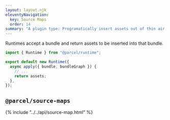 ```yaml
---
layout: layout.njk
eleventyNavigation:
  key: Source Maps
  order: 14
summary: "A plugin type: Programatically insert assets out of thin air into bundles"
---
```


Runtimes accept a bundle and return assets to be inserted into that bundle.

```js
import { Runtime } from "@parcel/runtime";

export default new Runtime({
  async apply({ bundle, bundleGraph }) {
    // ...
    return assets;
  },
});
```

## `@parcel/source-maps`

{% include "../../api/source-map.html" %}
